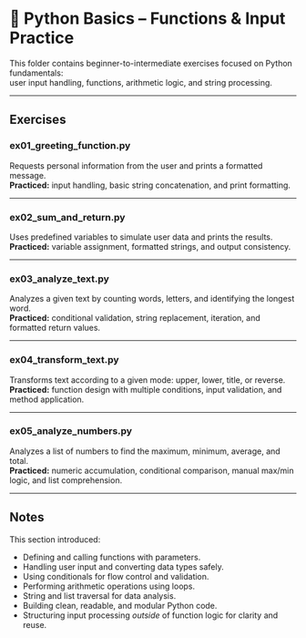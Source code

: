 # 🧠 Python Basics – Functions & Input Practice

This folder contains beginner-to-intermediate exercises focused on Python fundamentals:  
user input handling, functions, arithmetic logic, and string processing.

---

## Exercises

### **ex01_greeting_function.py**
Requests personal information from the user and prints a formatted message.  
**Practiced:** input handling, basic string concatenation, and print formatting.

---

### **ex02_sum_and_return.py**
Uses predefined variables to simulate user data and prints the results.  
**Practiced:** variable assignment, formatted strings, and output consistency.

---

### **ex03_analyze_text.py**
Analyzes a given text by counting words, letters, and identifying the longest word.  
**Practiced:** conditional validation, string replacement, iteration, and formatted return values.

---

### **ex04_transform_text.py**
Transforms text according to a given mode: upper, lower, title, or reverse.  
**Practiced:** function design with multiple conditions, input validation, and method application.

---

### **ex05_analyze_numbers.py**
Analyzes a list of numbers to find the maximum, minimum, average, and total.  
**Practiced:** numeric accumulation, conditional comparison, manual max/min logic, and list comprehension.

---

## Notes

This section introduced:

- Defining and calling functions with parameters.  
- Handling user input and converting data types safely.  
- Using conditionals for flow control and validation.  
- Performing arithmetic operations using loops.  
- String and list traversal for data analysis.  
- Building clean, readable, and modular Python code.  
- Structuring input processing *outside* of function logic for clarity and reuse.